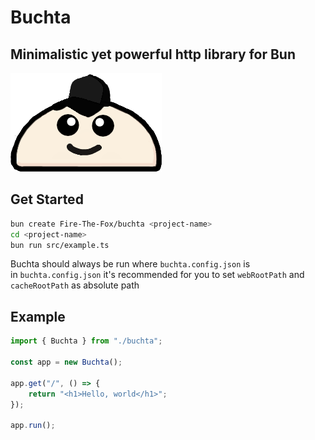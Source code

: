 # Buchta
## Minimalistic yet powerful http library for Bun

![Buchta logo](./buchta.png "Buhcta Logo")

## Get Started
```bash
bun create Fire-The-Fox/buchta <project-name>
cd <project-name>
bun run src/example.ts
```

Buchta should always be run where `buchta.config.json` is<br>
in `buchta.config.json` it's recommended for you to set `webRootPath` and `cacheRootPath` as absolute path

## Example 
```ts
import { Buchta } from "./buchta";

const app = new Buchta();

app.get("/", () => {
    return "<h1>Hello, world</h1>";
});

app.run();
```
